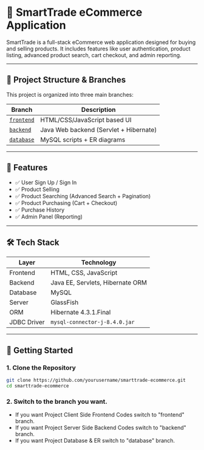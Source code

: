 # 🛒 SmartTrade eCommerce Application

SmartTrade is a full-stack eCommerce web application designed for buying and selling products. It includes features like user authentication, product listing, advanced product search, cart checkout, and admin reporting.

---

## 🔗 Project Structure & Branches

This project is organized into three main branches:

| Branch     | Description                       |
|------------|-----------------------------------|
| [`frontend`](https://github.com/NetBeans-Projects/SmartTrade-Java-Web-eCommerce-Application/tree/frontend) | HTML/CSS/JavaScript based UI      |
| [`backend`](https://github.com/NetBeans-Projects/SmartTrade-Java-Web-eCommerce-Application/tree/backend)  | Java Web backend (Servlet + Hibernate) |
| [`database`](https://github.com/NetBeans-Projects/SmartTrade-Java-Web-eCommerce-Application/tree/backend) | MySQL scripts + ER diagrams       |

---

## 📌 Features

- ✅ User Sign Up / Sign In  
- ✅ Product Selling  
- ✅ Product Searching (Advanced Search + Pagination)  
- ✅ Product Purchasing (Cart + Checkout)  
- ✅ Purchase History  
- ✅ Admin Panel (Reporting)

---

## 🛠 Tech Stack

| Layer      | Technology |
|------------|------------|
| Frontend   | HTML, CSS, JavaScript |
| Backend    | Java EE, Servlets, Hibernate ORM |
| Database   | MySQL |
| Server     | GlassFish |
| ORM        | Hibernate 4.3.1.Final |
| JDBC Driver| `mysql-connector-j-8.4.0.jar` |

---

## 🚀 Getting Started

### 1. Clone the Repository

```bash
git clone https://github.com/yourusername/smarttrade-ecommerce.git
cd smarttrade-ecommerce
```

### 2. Switch to the branch you want.

* If you want Project Client Side Frontend Codes switch to "frontend" branch.
* If you want Project Server Side Backend Codes switch to "backend" branch.
* If you want Project Database & ER switch to "database" branch.
